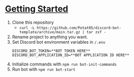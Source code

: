 
# [Getting Started](/docs/GettingStarted.md)

1. Clone this repository
    * `curl -L https://github.com/Potat05/discord-bot-template/archive/main.tar.gz | tar zxf -`
2. Rename project to anything you want.
3. Set Discord bot environment variables in `/.env`
    ```env
    DISCORD_BOT_TOKEN=**BOT TOKEN HERE**
    DISCORD_BOT_APPLICATION_ID=**BOT APPLICATION ID HERE**
    ```
4. Initialize commands with `npm run bot-init-commands`
5. Run bot with `npm run bot-start`
